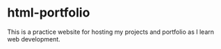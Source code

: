 # html-portfolio
This is a practice website for hosting my projects and portfolio as I learn web development. 

